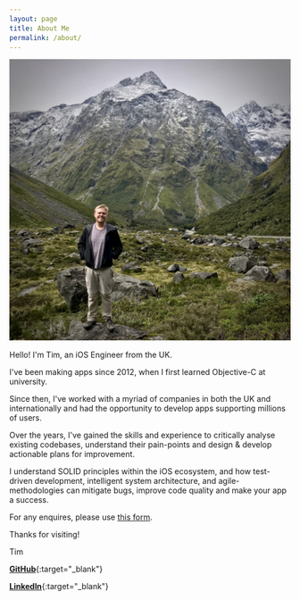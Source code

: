 ```yaml
---
layout: page
title: About Me
permalink: /about/
---
```


<a href="/images/nz.jpg" target="_blank"><img src="/images/nz.jpg"></a>

Hello! I'm Tim, an iOS Engineer from the UK.

I've been making apps since 2012, when I first learned Objective-C at university.

Since then, I've worked with a myriad of companies in both the UK and internationally and had the opportunity to develop apps supporting millions of users.

Over the years, I've gained the skills and experience to critically analyse existing codebases, understand their pain-points and design & develop actionable plans for improvement.

I understand SOLID principles within the iOS ecosystem, and how test-driven development, intelligent system architecture, and agile-methodologies can mitigate bugs, improve code quality and make your app a success.

For any enquires, please use [this form](/contact).

Thanks for visiting!

Tim

[**GitHub**](https://github.com/timwredwards){:target="_blank"}

[**LinkedIn**](https://www.linkedin.com/in/timwredwards/){:target="_blank"}
